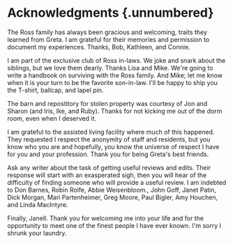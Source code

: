 # Acknowledgments {.unnumbered}

The Ross family has always been gracious and welcoming, traits they learned from Greta. I am grateful for their memories and permission to document my experiences. Thanks, Bob, Kathleen, and Connie.

I am part of the exclusive club of Ross in-laws. We joke and snark about the siblings, but we love them dearly. Thanks Lisa and Mike. We're going to write a handbook on surviving with the Ross family. And Mike; let me know when it is your turn to be the favorite son-in-law. I'll be happy to ship you the T-shirt, ballcap, and lapel pin.

The barn and repostitory for stolen property was courtesy of Jon and Sharon (and Iris, Ike, and Ruby). Thanks for not kicking me out of the dorm room, even when I deserved it.

I am grateful to the assisted living facility where much of this happened. They requested I respect the anonymity of staff and residents, but you know who you are and hopefully, you know the universe of respect I have for you and your profession. Thank you for being Greta's best friends.

Ask any writer about the task of getting useful reviews and edits. Their response will start with an exasperated sigh, then you will hear of the difficulty of finding someone who will provide a useful review. I am indebted to Don Barnes, Robin Rolfe, Abbie Weisenbloom., John Goff, Janet Patin, Dick Morgan, Mari Partenheimer, Greg Moore, Paul Bigler, Amy Houchen, and Linda MacIntyre.

Finally, Janell. Thank you for welcoming me into your life and for the opportunity to meet one of the finest people I have ever known. I'm sorry I shrunk your laundry.
